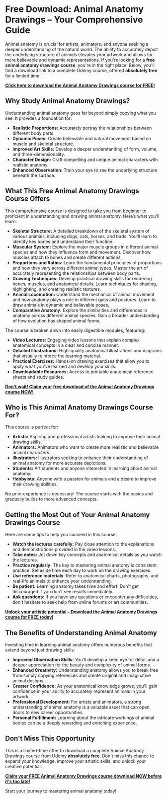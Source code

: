 # Free Download: Animal Anatomy Drawings – Your Comprehensive Guide

Animal anatomy is crucial for artists, animators, and anyone seeking a deeper understanding of the natural world. The ability to accurately depict the underlying structure of animals elevates your artwork and allows for more believable and dynamic representations. If you're looking for a **free animal anatomy drawings course**, you're in the right place! Below, you'll find a download link to a complete Udemy course, offered **absolutely free** for a limited time.

[**Click here to download the Animal Anatomy Drawings course for FREE!**](https://udemywork.com/animal-anatomy-drawings)

## Why Study Animal Anatomy Drawings?

Understanding animal anatomy goes far beyond simply copying what you see. It provides a foundation for:

*   **Realistic Proportions:** Accurately portray the relationships between different body parts.
*   **Dynamic Poses:** Create believable and natural movement based on muscle and skeletal structure.
*   **Improved Art Skills:** Develop a deeper understanding of form, volume, and three-dimensionality.
*   **Character Design:** Craft compelling and unique animal characters with realistic anatomy.
*   **Enhanced Observation:** Train your eye to see the underlying structure beneath the surface.

## What This Free Animal Anatomy Drawings Course Offers

This comprehensive course is designed to take you from beginner to proficient in understanding and drawing animal anatomy. Here’s what you’ll learn:

*   **Skeletal Structure:** A detailed breakdown of the skeletal system of various animals, including dogs, cats, horses, and birds. You'll learn to identify key bones and understand their function.
*   **Muscular System:** Explore the major muscle groups in different animal species and how they influence form and movement. Discover how muscles attach to bones and create different actions.
*   **Proportions and Ratios:** Learn the fundamental principles of proportions and how they vary across different animal types. Master the art of accurately representing the relationships between body parts.
*   **Drawing Techniques:** Develop practical drawing skills for rendering bones, muscles, and anatomical details. Learn techniques for shading, highlighting, and creating realistic textures.
*   **Animal Locomotion:** Understand the mechanics of animal movement and how anatomy plays a role in different gaits and postures. Learn to draw animals in dynamic and believable poses.
*   **Comparative Anatomy:** Explore the similarities and differences in anatomy across different animal species. Gain a broader understanding of how evolution has shaped animal forms.

The course is broken down into easily digestible modules, featuring:

*   **Video Lectures:** Engaging video lessons that explain complex anatomical concepts in a clear and concise manner.
*   **Detailed Illustrations:** High-quality anatomical illustrations and diagrams that visually reinforce the learning material.
*   **Practical Exercises:** Hands-on drawing exercises that allow you to apply what you've learned and develop your skills.
*   **Downloadable Resources:** Access to printable anatomical reference sheets and study guides.

[**Don't wait! Claim your free download of the Animal Anatomy Drawings course NOW!**](https://udemywork.com/animal-anatomy-drawings)

## Who is This Animal Anatomy Drawings Course For?

This course is perfect for:

*   **Artists:** Aspiring and professional artists looking to improve their animal drawing skills.
*   **Animators:** Animators who want to create more realistic and believable animal characters.
*   **Illustrators:** Illustrators seeking to enhance their understanding of animal anatomy for more accurate depictions.
*   **Students:** Art students and anyone interested in learning about animal anatomy.
*   **Hobbyists:** Anyone with a passion for animals and a desire to improve their drawing abilities.

No prior experience is necessary! The course starts with the basics and gradually builds to more advanced concepts.

## Getting the Most Out of Your Animal Anatomy Drawings Course

Here are some tips to help you succeed in this course:

*   **Watch the lectures carefully:** Pay close attention to the explanations and demonstrations provided in the video lessons.
*   **Take notes:** Jot down key concepts and anatomical details as you watch the lectures.
*   **Practice regularly:** The key to mastering animal anatomy is consistent practice. Set aside time each day to work on the drawing exercises.
*   **Use reference materials:** Refer to anatomical charts, photographs, and real-life animals to enhance your understanding.
*   **Be patient:** Learning anatomy takes time and effort. Don't get discouraged if you don't see results immediately.
*   **Ask questions:** If you have any questions or encounter any difficulties, don't hesitate to seek help from online forums or art communities.

[**Unlock your artistic potential – Download the Animal Anatomy Drawings course for FREE today!**](https://udemywork.com/animal-anatomy-drawings)

## The Benefits of Understanding Animal Anatomy

Investing time in learning animal anatomy offers numerous benefits that extend beyond just drawing skills:

*   **Improved Observation Skills:** You'll develop a keen eye for detail and a deeper appreciation for the beauty and complexity of animal forms.
*   **Enhanced Creativity:** Understanding anatomy allows you to break free from simply copying references and create original and imaginative animal designs.
*   **Greater Confidence:** As your anatomical knowledge grows, you'll gain confidence in your ability to accurately represent animals in your artwork.
*   **Professional Development:** For artists and animators, a strong understanding of animal anatomy is a valuable asset that can open doors to new career opportunities.
*   **Personal Fulfillment:** Learning about the intricate workings of animal bodies can be a deeply rewarding and enriching experience.

## Don't Miss This Opportunity

This is a limited-time offer to download a complete Animal Anatomy Drawings course from Udemy **absolutely free**. Don't miss this chance to expand your knowledge, improve your artistic skills, and unlock your creative potential.

[**Claim your FREE Animal Anatomy Drawings course download NOW before it's too late!**](https://udemywork.com/animal-anatomy-drawings)

Start your journey to mastering animal anatomy today!
